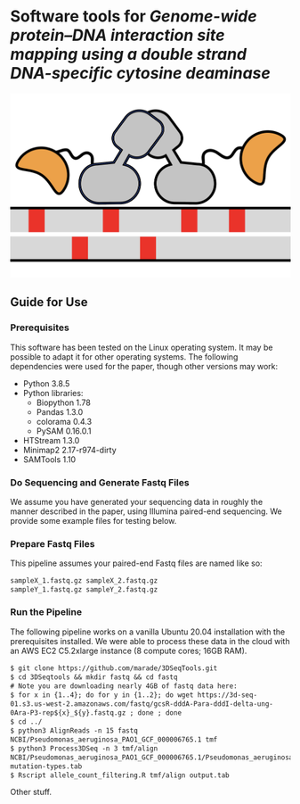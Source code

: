 # Software tools for <i>Genome-wide protein–DNA interaction site mapping using a double strand DNA-specific cytosine deaminase</i>
![logo](/title.png)
## Guide for Use
### Prerequisites
This software has been tested on the Linux operating system. It may be possible to adapt it for other operating systems. The following dependencies were used for the paper, though other versions may work:
* Python 3.8.5
* Python libraries:
  * Biopython 1.78
  * Pandas 1.3.0
  * colorama 0.4.3
  * PySAM 0.16.0.1
* HTStream 1.3.0 
* Minimap2 2.17-r974-dirty
* SAMTools 1.10

### Do Sequencing and Generate Fastq Files
We assume you have generated your sequencing data in roughly the manner described in the paper, using Illumina paired-end sequencing. We provide some example files for testing below.
### Prepare Fastq Files
This pipeline assumes your paired-end Fastq files are named like so:

    sampleX_1.fastq.gz sampleX_2.fastq.gz
    sampleY_1.fastq.gz sampleY_2.fastq.gz

### Run the Pipeline
The following pipeline works on a vanilla Ubuntu 20.04 installation with the prerequisites installed. We were able to process these data in the cloud with an AWS EC2 C5.2xlarge instance (8 compute cores; 16GB RAM).

    $ git clone https://github.com/marade/3DSeqTools.git
    $ cd 3DSeqtools && mkdir fastq && cd fastq
    # Note you are downloading nearly 4GB of fastq data here:
    $ for x in {1..4}; do for y in {1..2}; do wget https://3d-seq-01.s3.us-west-2.amazonaws.com/fastq/gcsR-dddA-Para-dddI-delta-ung-0Ara-P3-rep${x}_${y}.fastq.gz ; done ; done
    $ cd ../
    $ python3 AlignReads -n 15 fastq NCBI/Pseudomonas_aeruginosa_PAO1_GCF_000006765.1 tmf
    $ python3 Process3DSeq -n 3 tmf/align NCBI/Pseudomonas_aeruginosa_PAO1_GCF_000006765.1/Pseudomonas_aeruginosa_PAO1_GCF_000006765.1.fna mutation-types.tab
    $ Rscript allele_count_filtering.R tmf/align output.tab
    
Other stuff.
